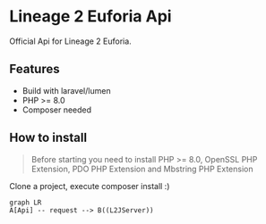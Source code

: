 # Lineage 2 Euforia Api

Official Api for Lineage 2 Euforia.

## Features

- Build with laravel/lumen
- PHP >= 8.0
- Composer needed

## How to install

> Before starting you need to install PHP >= 8.0, OpenSSL PHP Extension, PDO PHP Extension and Mbstring PHP Extension

Clone a project, execute composer install :)


```mermaid
graph LR
A[Api] -- request --> B((L2JServer))
```

